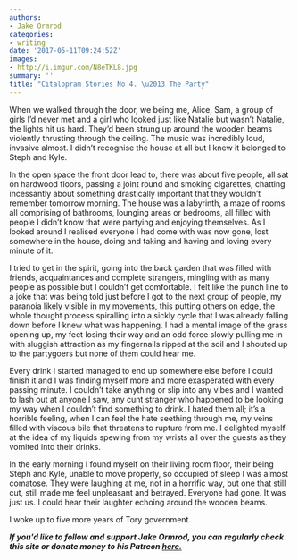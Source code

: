 ```yaml
---
authors:
- Jake Ormrod
categories:
- writing
date: '2017-05-11T09:24:52Z'
images:
- http://i.imgur.com/N8eTKL8.jpg
summary: ''
title: "Citalopram Stories No 4. \u2013 The Party"
---
```

When we walked through the door, we being me, Alice, Sam, a group of girls I’d never met and a girl who looked just like Natalie but wasn’t Natalie, the lights hit us hard. They’d been strung up around the wooden beams violently thrusting through the ceiling. The music was incredibly loud, invasive almost. I didn’t recognise the house at all but I knew it belonged to Steph and Kyle.

In the open space the front door lead to, there was about five people, all sat on hardwood floors, passing a joint round and smoking cigarettes, chatting incessantly about something drastically important that they wouldn’t remember tomorrow morning. The house was a labyrinth, a maze of rooms all comprising of bathrooms, lounging areas or bedrooms, all filled with people I didn’t know that were partying and enjoying themselves. As I looked around I realised everyone I had come with was now gone, lost somewhere in the house, doing and taking and having and loving every minute of it.

I tried to get in the spirit, going into the back garden that was filled with friends, acquaintances and complete strangers, mingling with as many people as possible but I couldn’t get comfortable. I felt like the punch line to a joke that was being told just before I got to the next group of people, my paranoia likely visible in my movements, this putting others on edge, the whole thought process spiralling into a sickly cycle that I was already falling down before I knew what was happening. I had a mental image of the grass opening up, my feet losing their way and an odd force slowly pulling me in with sluggish attraction as my fingernails ripped at the soil and I shouted up to the partygoers but none of them could hear me.

Every drink I started managed to end up somewhere else before I could finish it and I was finding myself more and more exasperated with every passing minute. I couldn’t take anything or slip into any vibes and I wanted to lash out at anyone I saw, any cunt stranger who happened to be looking my way when I couldn’t find something to drink. I hated them all; it’s a horrible feeling, when I can feel the hate seething through me, my veins filled with viscous bile that threatens to rupture from me. I delighted myself at the idea of my liquids spewing from my wrists all over the guests as they vomited into their drinks.

In the early morning I found myself on their living room floor, their being Steph and Kyle, unable to move properly, so occupied of sleep I was almost comatose. They were laughing at me, not in a horrific way, but one that still cut, still made me feel unpleasant and betrayed. Everyone had gone. It was just us. I could hear their laughter echoing around the wooden beams.

I woke up to five more years of Tory government.

_**If you'd like to follow and support Jake Ormrod, you can regularly check this site or donate money to his Patreon [here.](https://www.patreon.com/JakeOrmrod "")**_